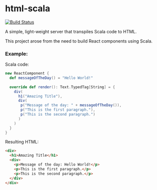 # html-scala

[![Build Status](https://travis-ci.org/jundl77/html-scala.svg?branch=master)](https://travis-ci.org/jundl77/html-scala)

A simple, light-weight server that transpiles Scala code to HTML.

This project arose from the need to build React components using Scala.

### Example:

Scala code:

```scala
new ReactComponent {
  def messageOfTheDay() = "Hello World!"
  
  override def render(): Text.TypedTag[String] = {
    div(
      h1("Amazing Title"),
      div(
       p("Message of the day: " + messageOfTheDay()),
       p("This is the first paragraph."),
       p("This is the second paragraph.")
      )
    )
  }
}
```

Resulting HTML:

```html
<div>
  <h1>Amazing Title</h1>
  <div>
    <p>Message of the day: Hello World!</p>
    <p>This is the first paragraph.</p>
    <p>This is the second paragraph.</p>
  </div>
</div>
```
